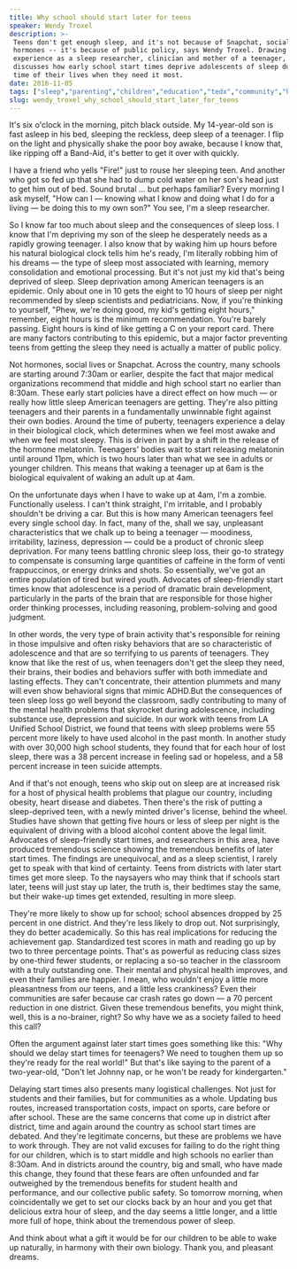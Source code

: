 ```yaml
---
title: Why school should start later for teens
speaker: Wendy Troxel
description: >-
 Teens don't get enough sleep, and it's not because of Snapchat, social lives or
 hormones -- it's because of public policy, says Wendy Troxel. Drawing from her
 experience as a sleep researcher, clinician and mother of a teenager, Troxel
 discusses how early school start times deprive adolescents of sleep during the
 time of their lives when they need it most.
date: 2016-11-05
tags: ["sleep","parenting","children","education","tedx","community","health","personal-growth","policy","science","social-change","society"]
slug: wendy_troxel_why_school_should_start_later_for_teens
---
```


It's six o'clock in the morning, pitch black outside. My 14-year-old son is fast asleep in
his bed, sleeping the reckless, deep sleep of a teenager. I flip on the light and
physically shake the poor boy awake, because I know that, like ripping off a Band-Aid,
it's better to get it over with quickly.

I have a friend who yells "Fire!" just to rouse her sleeping teen. And another who got so
fed up that she had to dump cold water on her son's head just to get him out of bed. Sound
brutal ... but perhaps familiar? Every morning I ask myself, "How can I — knowing what I
know and doing what I do for a living — be doing this to my own son?" You see, I'm a sleep
researcher.

So I know far too much about sleep and the consequences of sleep loss. I know that I'm
depriving my son of the sleep he desperately needs as a rapidly growing teenager. I also
know that by waking him up hours before his natural biological clock tells him he's ready,
I'm literally robbing him of his dreams — the type of sleep most associated with learning,
memory consolidation and emotional processing. But it's not just my kid that's being
deprived of sleep. Sleep deprivation among American teenagers is an epidemic. Only about
one in 10 gets the eight to 10 hours of sleep per night recommended by sleep scientists
and pediatricians. Now, if you're thinking to yourself, "Phew, we're doing good, my kid's
getting eight hours," remember, eight hours is the minimum recommendation. You're barely
passing. Eight hours is kind of like getting a C on your report card. There are many
factors contributing to this epidemic, but a major factor preventing teens from getting
the sleep they need is actually a matter of public policy.

Not hormones, social lives or Snapchat. Across the country, many schools are starting
around 7:30am or earlier, despite the fact that major medical organizations recommend that
middle and high school start no earlier than 8:30am. These early start policies have a
direct effect on how much — or really how little sleep American teenagers are
getting. They're also pitting teenagers and their parents in a fundamentally unwinnable
fight against their own bodies. Around the time of puberty, teenagers experience a delay
in their biological clock, which determines when we feel most awake and when we feel most
sleepy. This is driven in part by a shift in the release of the hormone melatonin.
Teenagers' bodies wait to start releasing melatonin until around 11pm, which is two hours
later than what we see in adults or younger children. This means that waking a teenager up
at 6am is the biological equivalent of waking an adult up at 4am.

On the unfortunate days when I have to wake up at 4am, I'm a zombie. Functionally useless.
I can't think straight, I'm irritable, and I probably shouldn't be driving a car. But this
is how many American teenagers feel every single school day. In fact, many of the, shall
we say, unpleasant characteristics that we chalk up to being a teenager — moodiness,
irritability, laziness, depression — could be a product of chronic sleep deprivation. For
many teens battling chronic sleep loss, their go-to strategy to compensate is consuming
large quantities of caffeine in the form of venti frappuccinos, or energy drinks and
shots. So essentially, we've got an entire population of tired but wired youth. Advocates
of sleep-friendly start times know that adolescence is a period of dramatic brain
development, particularly in the parts of the brain that are responsible for those higher
order thinking processes, including reasoning, problem-solving and good
judgment.

In other words, the very type of brain activity that's responsible for reining in those
impulsive and often risky behaviors that are so characteristic of adolescence and that are
so terrifying to us parents of teenagers. They know that like the rest of us, when
teenagers don't get the sleep they need, their brains, their bodies and behaviors suffer
with both immediate and lasting effects. They can't concentrate, their attention plummets
and many will even show behavioral signs that mimic ADHD.But the consequences of teen
sleep loss go well beyond the classroom, sadly contributing to many of the mental health
problems that skyrocket during adolescence, including substance use, depression and
suicide. In our work with teens from LA Unified School District, we found that teens with
sleep problems were 55 percent more likely to have used alcohol in the past month. In
another study with over 30,000 high school students, they found that for each hour of lost
sleep, there was a 38 percent increase in feeling sad or hopeless, and a 58 percent
increase in teen suicide attempts.

And if that's not enough, teens who skip out on sleep are at increased risk for a host of
physical health problems that plague our country, including obesity, heart disease and
diabetes. Then there's the risk of putting a sleep-deprived teen, with a newly minted
driver's license, behind the wheel. Studies have shown that getting five hours or less of
sleep per night is the equivalent of driving with a blood alcohol content above the legal
limit. Advocates of sleep-friendly start times, and researchers in this area, have produced
tremendous science showing the tremendous benefits of later start times. The findings are
unequivocal, and as a sleep scientist, I rarely get to speak with that kind of certainty.
Teens from districts with later start times get more sleep. To the naysayers who may think
that if schools start later, teens will just stay up later, the truth is, their bedtimes
stay the same, but their wake-up times get extended, resulting in more
sleep.

They're more likely to show up for school; school absences dropped by 25 percent in one
district. And they're less likely to drop out. Not surprisingly, they do better
academically. So this has real implications for reducing the achievement gap. Standardized
test scores in math and reading go up by two to three percentage points. That's as
powerful as reducing class sizes by one-third fewer students, or replacing a so-so teacher
in the classroom with a truly outstanding one. Their mental and physical health improves,
and even their families are happier. I mean, who wouldn't enjoy a little more pleasantness
from our teens, and a little less crankiness? Even their communities are safer because car
crash rates go down — a 70 percent reduction in one district. Given these tremendous
benefits, you might think, well, this is a no-brainer, right? So why have we as a society
failed to heed this call?

Often the argument against later start times goes something like this: "Why should we
delay start times for teenagers? We need to toughen them up so they're ready for the real
world!" But that's like saying to the parent of a two-year-old, "Don't let Johnny nap, or
he won't be ready for kindergarten."

Delaying start times also presents many logistical challenges. Not just for students and
their families, but for communities as a whole. Updating bus routes, increased
transportation costs, impact on sports, care before or after school. These are the same
concerns that come up in district after district, time and again around the country as
school start times are debated. And they're legitimate concerns, but these are problems we
have to work through. They are not valid excuses for failing to do the right thing for our
children, which is to start middle and high schools no earlier than 8:30am. And in
districts around the country, big and small, who have made this change, they found that
these fears are often unfounded and far outweighed by the tremendous benefits for student
health and performance, and our collective public safety. So tomorrow morning, when
coincidentally we get to set our clocks back by an hour and you get that delicious extra
hour of sleep, and the day seems a little longer, and a little more full of hope, think
about the tremendous power of sleep.

And think about what a gift it would be for our children to be able to wake up naturally,
in harmony with their own biology. Thank you, and pleasant dreams.

<!--
ad_duration=3.33
comment_count=98
event="TEDxManhattanBeach"
external_start_time=0
has_talk_citation=1
intro_duration=11.82
is_subtitle_required="False"
is_talk_featured="True"
language="en"
language_swap="False"
native_language="en"
number_of_related_talks=6
number_of_speakers=1
number_of_subtitled_videos=26
number_of_tags=12
number_of_talk_download_languages=26
number_of_talk_more_resources=1
number_of_talk_recommendations=1
number_of_talks_take_actions=1
post_ad_duration=0.83
published_timestamp="2017-05-18 14:58:38"
recording_date="2016-11-05"
speaker_description="Sleep researcher"
speaker_is_published=1
speaker_name="Wendy Troxel"
talk_name="Why school should start later for teens"
talk_recommendations_blurb="Check out these resources on sleep loss, curated by Wendy Troxel."
talks_tags=["sleep","parenting","children","education","tedx","community","health","personal-growth","policy","science","social-change","society"]
url_audio="https://download.ted.com/talks/WendyTroxel_2016X.mp3?apikey=acme-roadrunner"
url_photo_speaker="https://pe.tedcdn.com/images/ted/53428feffae050bab989e15dae2ed735f2d0dd84_254x191.jpg"
url_photo_talk="https://s3.amazonaws.com/talkstar-photos/uploads/658384aa-7691-429d-88ee-e90c211d604e/WendyTroxel_2016X-embed.jpg"
url_webpage="https://www.ted.com/talks/wendy_troxel_why_school_should_start_later_for_teens"
video_type_name="TEDx Talk"
-->